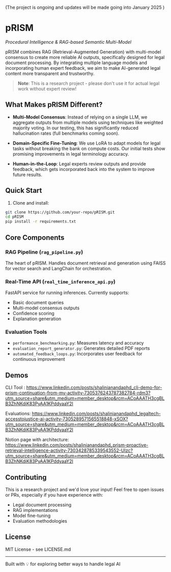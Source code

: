(The project is ongoing and updates will be made going into January 2025 )

# pRISM
*Procedural Intelligence & RAG-based Semantic Multi-Model*

pRISM combines RAG (Retrieval-Augmented Generation) with multi-model consensus to create more reliable AI outputs, specifically designed for legal document processing. By integrating multiple language models and incorporating human expert feedback, we aim to make AI-generated legal content more transparent and trustworthy.

> **Note**: This is a research project - please don't use it for actual legal work without expert review!

## What Makes pRISM Different?

- **Multi-Model Consensus**: Instead of relying on a single LLM, we aggregate outputs from multiple models using techniques like weighted majority voting. In our testing, this has significantly reduced hallucination rates (full benchmarks coming soon).

- **Domain-Specific Fine-Tuning**: We use LoRA to adapt models for legal tasks without breaking the bank on compute costs. Our initial tests show promising improvements in legal terminology accuracy.

- **Human-in-the-Loop**: Legal experts review outputs and provide feedback, which gets incorporated back into the system to improve future results.

## Quick Start

1. Clone and install:
```bash
git clone https://github.com/your-repo/pRISM.git
cd pRISM
pip install -r requirements.txt
```

## Core Components

### RAG Pipeline (`rag_pipeline.py`)
The heart of pRISM. Handles document retrieval and generation using FAISS for vector search and LangChain for orchestration. 

### Real-Time API (`real_time_inference_api.py`)
FastAPI service for running inferences. Currently supports:
- Basic document queries
- Multi-model consensus outputs
- Confidence scoring
- Explanation generation

### Evaluation Tools
- `performance_benchmarking.py`: Measures latency and accuracy
- `evaluation_report_generator.py`: Generates detailed PDF reports
- `automated_feedback_loops.py`: Incorporates user feedback for continuous improvement

## Demos

CLI Tool : https://www.linkedin.com/posts/shalinianandaphd_cli-demo-for-prism-continuation-from-my-activity-7305376243787382784-rdm3?utm_source=share&utm_medium=member_desktop&rcm=ACoAAATH3cgBLB3ZhNKdiK83PyAA1KPddyaaY2I

Evaluations: https://www.linkedin.com/posts/shalinianandaphd_legaltech-accesstojustice-ai-activity-7305289571565518848-xSOX?utm_source=share&utm_medium=member_desktop&rcm=ACoAAATH3cgBLB3ZhNKdiK83PyAA1KPddyaaY2I

Notion page with architecture: https://www.linkedin.com/posts/shalinianandaphd_prism-proactive-retrieval-intelligence-activity-7303428785339543552-UIzc?utm_source=share&utm_medium=member_desktop&rcm=ACoAAATH3cgBLB3ZhNKdiK83PyAA1KPddyaaY2I



## Contributing
This is a research project and we'd love your input! Feel free to open issues or PRs, especially if you have experience with:
- Legal document processing
- RAG implementations
- Model fine-tuning
- Evaluation methodologies

## License
MIT License - see LICENSE.md

---
Built with 💡 for exploring better ways to handle legal AI

